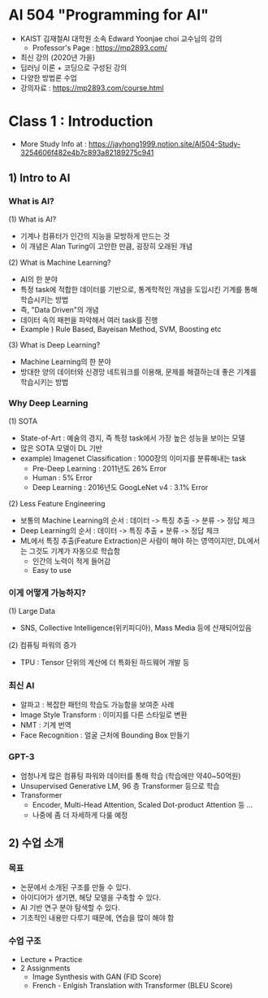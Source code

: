 # AI 504 "Programming for AI"
- KAIST 김재철AI 대학원 소속 Edward Yoonjae choi 교수님의 강의
    - Professor's Page : https://mp2893.com/
- 최신 강의 (2020년 가을)
- 딥러닝 이론 + 코딩으로 구성된 강의
- 다양한 방법론 수업
- 강의자료 : https://mp2893.com/course.html

# Class 1 : Introduction

- More Study Info at : https://jayhong1999.notion.site/AI504-Study-3254606f482e4b7c893a82189275c941

## 1) Intro to AI
### What is AI?
(1) What is AI?
- 기계나 컴퓨터가 인간의 지능을 모방하게 만드는 것
- 이 개념은 Alan Turing이 고안한 만큼, 굉장히 오래된 개념

(2) What is Machine Learning?
- AI의 한 분야
- 특정 task에 적합한 데이터를 기반으로, 통계학적인 개념을 도입시킨 기계를 통해 학습시키는 방법
- 즉, "Data Driven"의 개념
- 데이터 속의 패펀을 파악해서 여러 task를 진행
- Example ) Rule Based, Bayeisan Method, SVM, Boosting etc

(3) What is Deep Learning?
- Machine Learning의 한 분야
- 방대한 양의 데이터와 신경망 네트워크를 이용해, 문제를 해결하는데 좋은 기계를 학습시키는 방법

### Why Deep Learning
(1) SOTA
- State-of-Art : 예술의 경지, 즉 특정 task에서 가장 높은 성능을 보이는 모델
- 많은 SOTA 모델이 DL 기반
- example) Imagenet Classification : 1000장의 이미지를 분류해내는 task
    - Pre-Deep Learning : 2011년도 26% Error
    - Human : 5% Error
    - Deep Learning : 2016년도 GoogLeNet v4 : 3.1% Error

(2) Less Feature Engineering
- 보통의 Machine Learning의 순서 : 데이터 -> 특징 추출 -> 분류 -> 정답 체크
- Deep Learning의 순서 : 데이터 -> 특징 추출 + 분류 -> 정답 체크
- ML에서 특징 추출(Feature Extraction)은 사람이 해야 하는 영역이지만, DL에서는 그것도 기계가 자동으로 학습함
    - 인간의 노력이 적게 들어감
    - Easy to use

### 이게 어떻게 가능하지?
(1) Large Data
- SNS, Collective Intelligence(위키피디아), Mass Media 등에 산재되어있음

(2) 컴퓨팅 파워의 증가
- TPU : Tensor 단위의 계산에 더 특화된 하드웨어 개발 등

### 최신 AI
- 알파고 : 복잡한 패턴의 학습도 가능함을 보여준 사례
- Image Style Transform : 이미지를 다른 스타일로 변환
- NMT : 기계 번역
- Face Recognition : 얼굴 근처에 Bounding Box 만들기

### GPT-3
- 엄청나게 많은 컴퓨팅 파워와 데이터를 통해 학습 (학습에만 약40~50억원)
- Unsupervised Generative LM, 96 층 Transformer 등으로 학습
- Transformer
    - Encoder, Multi-Head Attention, Scaled Dot-product Attention 등 ...
    - 나중에 좀 더 자세하게 다룰 예정

## 2) 수업 소개
### 목표
- 논문에서 소개된 구조를 만들 수 있다.
- 아이디어가 생기면, 해당 모델을 구축할 수 있다.
- AI 기반 연구 분야 탐색할 수 있다.
- 기초적인 내용만 다루기 때문에, 연습을 많이 해야 함

### 수업 구조
- Lecture + Practice
- 2 Assignments
    - Image  Synthesis with GAN (FID Score) 
    - French - Enlgish Translation with Transformer (BLEU Score)
